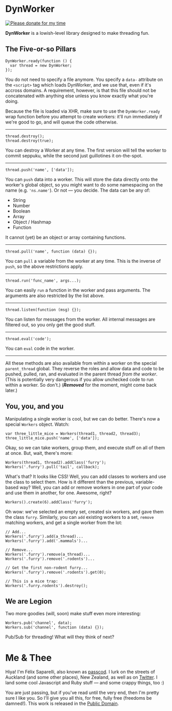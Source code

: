 DynWorker
=========

[![Please donate for my time](http://stuff.passcod.net/gittip.png)](https://www.gittip.com/passcod/)

**DynWorker** is a lowish-level library designed to make threading fun.

## The Five-or-so Pillars

    DynWorker.ready(function () {
      var thread = new DynWorker;
    });

You do not need to specify a file anymore. You specify a `data-` attribute
on the `<script>` tag which loads DynWorker, and we use that, even if it's
accross domains. A requirement, however, is that this file should not be
concatenated with anything else unless you know exactly what you're doing.

Because the file is loaded via XHR, make sure to use the `DynWorker.ready`
wrap function before you attempt to create workers: it'll run immediately
if we're good to go, and will queue the code otherwise.

---

    thread.destroy();
    thread.destroy(true);

You can destroy a Worker at any time. The first version will tell the worker
to commit seppuku, while the second just guillotines it on-the-spot.

---

    thread.push('name', ['data']);

You can `push` data into a worker. This will store the data directly onto
the worker's global object, so you might want to do some namespacing on the
name (e.g. `'ns.name'`). Or not &mdash; you decide. The data can be any of:

  + String
  + Number
  + Boolean
  + Array
  + Object / Hashmap
  + Function

It cannot (yet) be an object or array containing functions.

---

    thread.pull('name', function (data) {});

You can `pull` a variable from the worker at any time. This is the inverse of
`push`, so the above restrictions apply.

---

    thread.run('func_name', args...);

You can easily `run` a function in the worker and pass arguments. The arguments
are also restricted by the list above.

---

    thread.listen(function (msg) {});

You can listen for messages from the worker. All internal messages are filtered
out, so you only get the good stuff.

---

    thread.eval('code');

You can `eval` code in the worker.

---

All these methods are also available from within a worker on the special
`parent_thread` global. They reverse the roles and allow data and code to be pushed,
pulled, ran, and evaluated in the parent thread _from the worker_. (This is
potentially very dangerous if you allow unchecked code to run within a worker.
So don't.) (***Removed*** for the moment, might come back later.)


## You, you, and you

Manipulating a single worker is cool, but we can do better. There's now a
special `Workers` object. Watch:

    var three_little_mice = Workers(thread1, thread2, thread3);
    three_little_mice.push('name', ['data']);

Okay, so we can take workers, group them, and execute stuff on all of them
at once. But, wait, there's more:

    Workers(thread1, thread2).addClass('furry');
    Workers('.furry').pull('tail', callback);

What's that? It looks like CSS! Well, you can add classes to workers and
use the class to select them. How is it different than the previous,
variable-based way? Well, you can add or remove workers in one part of your
code and use them in another, for one. Awesome, right?

    Workers().create(6).addClass('furry');

Oh wow: we've selected an empty set, created six workers, and gave them the
class `furry`. Similarly, you can `add` existing workers to a set, `remove`
matching workers, and get a single worker from the lot:

    // Add...
    Workers('.furry').add(a_thread)...
    Workers('.furry').add('.mammals')...
    
    // Remove...
    Workers('.furry').remove(a_thread)...
    Workers('.furry').remove('.rodents')...
    
    // Get the first non-rodent furry...
    Workers('.furry').remove('.rodents').get(0);
    
    // This is a mice trap:
    Workers('.furry.rodents').destroy();


## We are Legion

Two more goodies (will, soon) make stuff even more interesting:

    Workers.pub('channel', data);
    Workers.sub('channel', function (data) {});

Pub/Sub for threading! What will they think of next?


Me & Thee
=========

Hiya! I'm Félix Saparelli, also known as [passcod](https://passcod.net). I lurk
on the streets of Auckland (and some other places), New Zealand, as well as on
[Twitter](https://twitter.com/passcod). I land some cool Javascript and Ruby
stuff &mdash; and some crappy things, too :)

You are just passing, but if you've read until the very end, then I'm pretty
sure I like you. So I'll give you all this, for free, fully free (freedoms be
damned!). This work is released in the [Public Domain](https://passcod.net/license.html).
